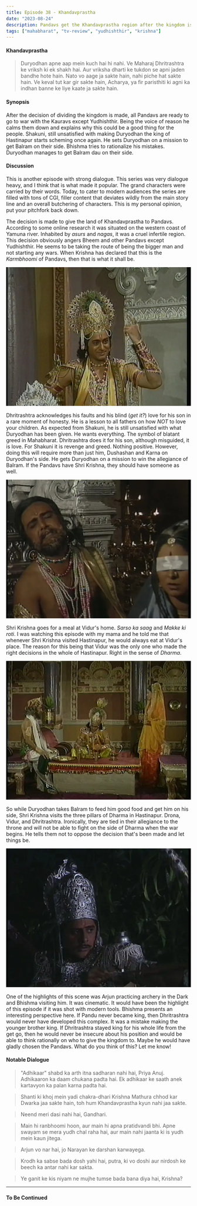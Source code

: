 ```yaml
---
title: Episode 38 - Khandavprastha
date: "2023-08-24"
description: Pandavs get the Khandavprastha region after the kingdom is divided.
tags: ["mahabharat", "tv-review", "yudhishthir", "krishna"]
---
```


#### Khandavprastha
> Duryodhan apne aap mein kuch hai hi nahi. Ve Maharaj Dhritrashtra ke vriksh ki ek shakh hai. Aur vriksha dharti ke tukdon se apni jaden bandhe hote hain. Nato vo aage ja sakte hain, nahi piche hat sakte hain. Ve keval tut kar gir sakte hain, Acharya, ya fir paristhiti ki agni ka indhan banne ke liye kaate ja sakte hain.

#### Synopsis
After the decision of dividing the kingdom is made, all Pandavs are ready to go
to war with the Kauravs except Yudhishthir. Being the voice of reason he calms
them down and explains why this could be a good thing for the people. Shakuni,
still unsatisfied with making Duryodhan the king of Hastinapur starts scheming
once again. He sets Duryodhan on a mission to get Balram on their side. Bhishma
tries to rationalize his mistakes. Duryodhan manages to get Balram dau on their
side.

#### Discussion
This is another episode with strong dialogue. This series was very dialogue
heavy, and I think that is what made it popular. The grand characters were 
carried by their words. Today, to cater to modern audiences the series are
filled with tons of CGI, filler content that deviates wildly from the main
story line and an overall butchering of characters. This is my personal
opinion, put your pitchfork back down.

The decision is made to give the land of Khandavprastha to Pandavs. According
to some online research it was situated on the western coast of Yamuna river.
Inhabited by _asurs_ and _nagas_, it was a cruel infertile region. This
decision obviously angers Bheem and other Pandavs except Yudhishthir. He seems
to be taking the route of being the bigger man and not starting any wars. When
Krishna has declared that this is the _Karmbhoomi_ of Pandavs, then that is
what it shall be.

![](../../assets/mahabharat/ep_38_1.webp)

Dhritrashtra acknowledges his faults and his blind (_get it?_) love for his son
in a rare moment of honesty. He is a lesson to all fathers on how *NOT* to love
your children. As expected from Shakuni, he is still unsatisfied with what
Duryodhan has been given. He wants everything. The symbol of blatant greed in
Mahabharat. Dhritrashtra does it for his son, although misguided, it is love.
For Shakuni it is revenge and greed. Nothing positive. However, doing this will
require more than just him, Dushashan and Karna on Duryodhan's side. He gets
Duryodhan on a mission to win the allegiance of Balram. If the Pandavs have
Shri Krishna, they should have someone as well.

![](../../assets/mahabharat/ep_38_2.webp)

Shri Krishna goes for a meal at Vidur's home. _Sarso ka saag_ and _Makke ki
roti_. I was watching this episode with my mama and he told me that whenever
Shri Krishna visited Hastinapur, he would always eat at Vidur's place. The
reason for this being that Vidur was the only one who made the right decisions
in the whole of Hastinapur. Right in the sense of _Dharma_.

![](../../assets/mahabharat/ep_38_3.webp)

So while Duryodhan takes Balram to feed him good food and get him on his side,
Shri Krishna visits the three pillars of Dharma in Hastinapur. Drona, Vidur,
and Dhritrashtra. Ironically, they are tied in their allegiance to the throne
and will not be able to fight on the side of Dharma when the war begins. He
tells them not to oppose the decision that's been made and let things be. 

![](../../assets/mahabharat/ep_38_4.webp)

One of the highlights of this scene was Arjun practicing archery in the Dark
and Bhishma visiting him. It was cinematic. It would have been the highlight of
this episode if it was shot with modern tools. Bhishma presents an interesting
perspective here. If Pandu never became king, then Dhritrashtra would never
have developed this complex. It was a mistake making the younger brother king.
If Dhritrashtra stayed king for his whole life from the get go, then he would
never be insecure about his position and would be able to think rationally on
who to give the kingdom to. Maybe he would have gladly chosen the Pandavs. What
do you think of this? Let me know!


#### Notable Dialogue
> "Adhikaar" shabd ka arth itna sadharan nahi hai, Priya Anuj. Adhikaaron ka
> daam chukana padta hai. Ek adhikaar ke saath anek kartavyon ka palan karna
> padta hai.

> Shanti ki khoj mein yadi chakra-dhari Krishna Mathura chhod kar Dwarka jaa
> sakte hain, toh hum Khandavprastha kyun nahi jaa sakte.

> Neend meri dasi nahi hai, Gandhari.

> Main hi ranbhoomi hoon, aur main hi apna pratidvandi bhi. Apne swayam se mera
> yudh chal raha hai, aur main nahi jaanta ki is yudh mein kaun jitega.

> Arjun vo nar hai, jo Narayan ke darshan karwayega.

> Krodh ka sabse bada dosh yahi hai, putra, ki vo doshi aur nirdosh ke beech ka
> antar nahi kar sakta.

> Ye ganit ke kis niyam ne mujhe tumse bada bana diya hai, Krishna?

-------------------------

#### To Be Continued
